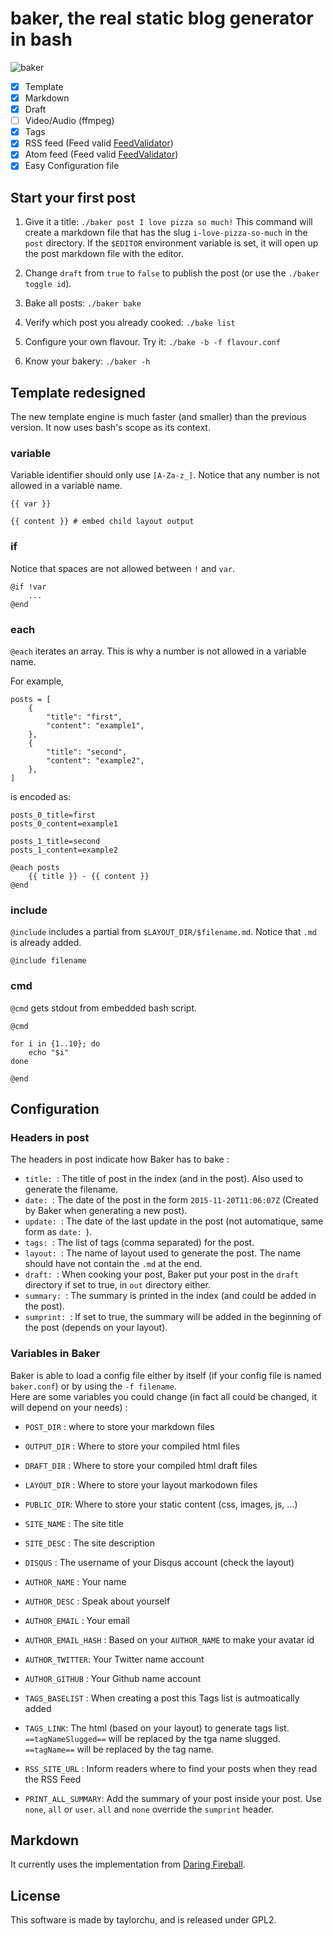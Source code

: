 # baker, the real static blog generator in bash

![baker](http://i.imgur.com/Tngl5Vv.png)

- [x] Template
- [x] Markdown
- [x] Draft
- [ ] Video/Audio (ffmpeg)
- [x] Tags
- [x] RSS feed (Feed valid [FeedValidator](http://feedvalidator.org/))
- [x] Atom feed (Feed valid [FeedValidator](http://feedvalidator.org/))
- [x] Easy Configuration file

## Start your first post

1. Give it a title: `./baker post I love pizza so much!` This command will create a markdown file that has the slug `i-love-pizza-so-much` in the `post` directory. If the `$EDITOR` environment variable is set, it will open up the post markdown file with the editor.

2. Change `draft` from `true` to `false` to publish the post (or use the `./baker toggle id`).

3. Bake all posts: `./baker bake`

4. Verify which post you already cooked: `./bake list`

5. Configure your own flavour. Try it: `./bake -b -f flavour.conf`

6. Know your bakery: `./baker -h`

## Template redesigned

The new template engine is much faster (and smaller) than the previous version. It now uses bash's scope as its context.

### variable

Variable identifier should only use `[A-Za-z_]`. Notice that any number is not allowed in a variable name.

```
{{ var }}

{{ content }} # embed child layout output
```

### if

Notice that spaces are not allowed between `!` and `var`.

```
@if !var
	...
@end
```

### each

`@each` iterates an array. This is why a number is not allowed in a variable name.

For example,

```
posts = [
	{
		"title": "first",
		"content": "example1",
	},
	{
		"title": "second",
		"content": "example2",
	},
]
```

is encoded as:

```
posts_0_title=first
posts_0_content=example1

posts_1_title=second
posts_1_content=example2
```

```
@each posts
	{{ title }} - {{ content }}
@end
```

### include

`@include` includes a partial from `$LAYOUT_DIR/$filename.md`. Notice that `.md` is already added.

```
@include filename
```

### cmd

`@cmd` gets stdout from embedded bash script.

```
@cmd

for i in {1..10}; do
	echo "$i"
done

@end
```

## Configuration

### Headers in post

The headers in post indicate how Baker has to bake :

* `title: `: The title of post in the index (and in the post). Also used to generate the filename. 
* `date: `:  The date of the post in the form `2015-11-20T11:06:07Z` (Created by Baker when generating a new post).
* `update: `: The date of the last update in the post (not automatique, same form as `date: `).
* `tags: `: The list of tags (comma separated) for the post.
* `layout: `: The name of layout used to generate the post. The name should have not contain the `.md` at the end.
* `draft: `: When cooking your post, Baker put your post in the `draft` directory if set to true, in `out` directory either.
* `summary: `: The summary is printed in the index (and could be added in the post).
* `sumprint: `: If set to true, the summary will be added in the beginning of the post (depends on your layout).

### Variables in Baker

Baker is able to load a config file either by itself (if your config file is named `baker.conf`) or by using the `-f filename`.  
Here are some variables you could change (in fact all could be changed, it will depend on your needs) :

* `POST_DIR` : where to store your markdown files
* `OUTPUT_DIR` : Where to store your compiled html files
* `DRAFT_DIR` : Where to store your compiled html draft files
* `LAYOUT_DIR` : Where to store your layout markodown files
* `PUBLIC_DIR`: Where to store your static content (css, images, js, ...)

* `SITE_NAME` : The site title
* `SITE_DESC` : The site description
* `DISQUS` : The username of your Disqus account (check the layout)

* `AUTHOR_NAME` : Your name
* `AUTHOR_DESC` : Speak about yourself
* `AUTHOR_EMAIL` : Your email
* `AUTHOR_EMAIL_HASH` : Based on your `AUTHOR_NAME` to make your avatar id
* `AUTHOR_TWITTER`: Your Twitter name account
* `AUTHOR_GITHUB` : Your Github name account

* `TAGS_BASELIST` : When creating a post this Tags list is autmoatically added
* `TAGS_LINK`: The html (based on your layout) to generate tags list. `==tagNameSlugged==` will be replaced by the tga name slugged. `==tagName==` will be replaced by the tag name.
* `RSS_SITE_URL` : Inform readers where to find your posts when they read the RSS Feed
* `PRINT_ALL_SUMMARY`: Add the summary of your post inside your post. Use `none`, `all` or `user`. `all` and `none` override the `sumprint` header.

## Markdown

It currently uses the implementation from [Daring Fireball](http://daringfireball.net/projects/markdown/).

## License

This software is made by taylorchu, and is released under GPL2.
